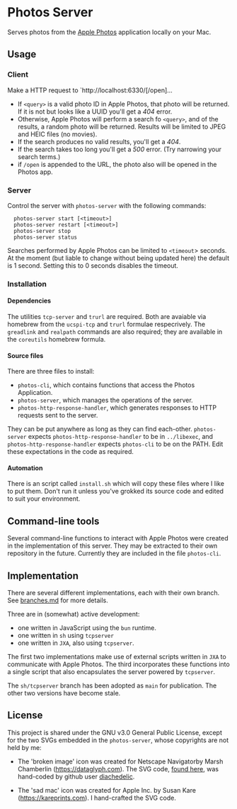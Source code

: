 # Photos Server

Serves photos from the [Apple
Photos](https://apps.apple.com/app/photos/id1584215428) application
locally on your Mac.

## Usage

### Client

Make a HTTP request to `http://localhost:6330/<query>[/open]...

- If `<query>` is a valid photo ID in Apple Photos, that photo will be
  returned. If it is not but looks like a UUID you'll get a _404_ error.
- Otherwise, Apple Photos will perform a search fo `<query>`, and of the
  results, a random photo will be returned. Results will be limited to
  JPEG and HEIC files (no movies).
- If the search produces no valid results, you'll get a _404_.
- If the search takes too long you'll get a _500_ error. (Try narrowing
  your search terms.)
- if `/open` is appended to the URL, the photo also will be opened in
  the Photos app.

### Server

Control the server with `photos-server` with the following commands:

```
  photos-server start [<timeout>]
  photos-server restart [<timeout>]
  photos-server stop
  photos-server status
```

Searches performed by Apple Photos can be limited to `<timeout`>
seconds. At the moment (but liable to change without being updated here)
the default is 1 second. Setting this to 0 seconds disables the timeout.

### Installation

#### Dependencies

The utilities `tcp-server` and `trurl` are required. Both are avaiable
via homebrew from the `ucspi-tcp` and `trurl` formulae respecrively. The
`greadlink` and `realpath` commands are also required; they are
available in the `coreutils` homebrew formula.

#### Source files

There are three files to install:

- `photos-cli`, which contains functions that access the Photos
  Application.
- `photos-server`, which manages the operations of the server.
- `photos-http-response-handler`, which generates responses to HTTP
  requests sent to the server.

They can be put anywhere as long as they can find each-other.
`photos-server` expects `photos-http-response-handler` to be in
`../libexec`, and `photos-http-response-handler` expects `photos-cli` to
be on the PATH. Edit these expectations in the code as required.

#### Automation

There is an script called `install.sh` which will copy these files where
I like to put them. Don't run it unless you've grokked its source code
and edited to suit your environment.

## Command-line tools

Several command-line functions to interact with Apple Photos were
created in the implementation of this server. They may be extracted to
their own repository in the future. Currently they are included in the
file `photos-cli`.

## Implementation

There are several different implementations, each with their own branch.
See [branches.md](./VERSIONS) for more details.

Three are in (somewhat) active development:

- one written in JavaScript using the `bun` runtime.
- one written in `sh` using `tcpserver`
- one written in `JXA`, also using `tcpserver`.

The first two implementations make use of external scripts written in
`JXA` to communicate with Apple Photos. The third incorporates these
functions into a single script that also encapsulates the server powered
by `tcpserver`.

The `sh/tcpserver` branch has been adopted as `main` for publication.
The other two versions have become stale.

## License

This project is shared under the GNU v3.0 General Public License, except
for the two SVGs embedded in the `photos-server`, whose copyrights are not held
by me:

- The 'broken image' icon was created for Netscape Navigatorby Marsh
  Chamberlin (<https://dataglyph.com>). The SVG code,
  [found here](https://gist.github.com/diachedelic/cbb7fdd2271afa52435b7d4185e6a4ad),
  was hand-coded by github user
  [diachedelic](https://gist.github.com/diachedelic).

- The 'sad mac' icon was created for Apple Inc. by Susan Kare (<https://kareprints.com>).
  I hand-crafted the SVG code.
